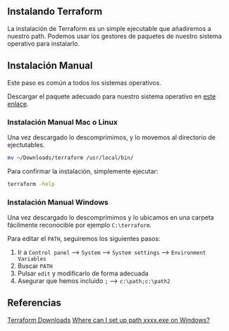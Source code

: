 ## Instalando Terraform

La instalación de Terraform es un simple ejecutable que añadiremos a nuestro path. Podemos usar los gestores de paquetes de nuestro sistema operativo para instalarlo.

## Instalación Manual

Este paso es común a todos los sistemas operativos.

Descargar el paquete adecuado para nuestro sistema operativo en [este enlace](https://www.terraform.io/downloads).

### Instalación Manual Mac o Linux

Una vez descargado lo descomprimimos, y lo movemos al directorio de ejectutables.

```bash
mv ~/Downloads/terraform /usr/local/bin/
```

Para confirmar la instalación, simplemente ejecutar:

```bash
terraform -help
```

### Instalación Manual Windows

Una vez descargado lo descomprimimos y lo ubicamos en una carpeta fácilmente reconocible por ejemplo `C:\terraform`. 

Para editar el `PATH`, seguiremos los siguientes pasos:

1. Ir a `Control panel` --> `System` --> `System settings` --> `Environment Variables`
2. Buscar `PATH`
3. Pulsar `edit` y modificarlo de forma adecuada
4. Asegurar que hemos incluido `;` --> `c:\path;c:\path2`

## Referencias

[Terraform Downloads](https://www.terraform.io/downloads)
[Where can I set up path xxxx.exe on Windows?](https://stackoverflow.com/questions/1618280/where-can-i-set-path-to-make-exe-on-windows)